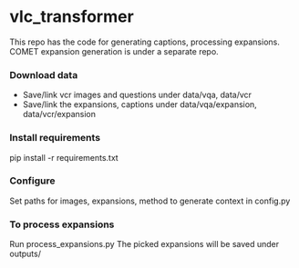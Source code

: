 # vlc_transformer
This repo has the code for generating captions,
processing expansions.
COMET expansion generation is under a separate repo.

### Download data
- Save/link vcr images and questions under data/vqa, data/vcr
- Save/link  the expansions, captions under data/vqa/expansion, data/vcr/expansion

### Install requirements
pip install -r requirements.txt

### Configure 
Set paths for images, expansions, method to generate context in config.py

### To process expansions
Run process_expansions.py
The picked expansions will be saved under outputs/


